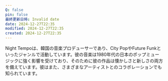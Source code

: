 ```yaml
---
Q: false
pin: false
最終更新日時: Invalid date
date: 2024-12-27T22:35
modified: 2024-12-27T22:35
created: 2024-12-27T22:35
---
```

  

Night Tempoは、韓国の音楽プロデューサーであり、City PopやFuture Funkといったジャンルで活動しています。彼の音楽は1980年代の日本のポップミュージックに強く影響を受けており、そのために彼の作品は懐かしさと新しさの両方を備えています。彼はまた、さまざまなアーティストとのコラボレーションでも知られています。